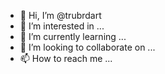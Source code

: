 - 👋 Hi, I’m @trubrdart
- 👀 I’m interested in ...
- 🌱 I’m currently learning ...
- 💞️ I’m looking to collaborate on ...
- 📫 How to reach me ...

<!---
trubrdart/trubrdart is a ✨ special ✨ repository because its `README.md` (this file) appears on your GitHub profile.
You can click the Preview link to take a look at your changes.
--->
